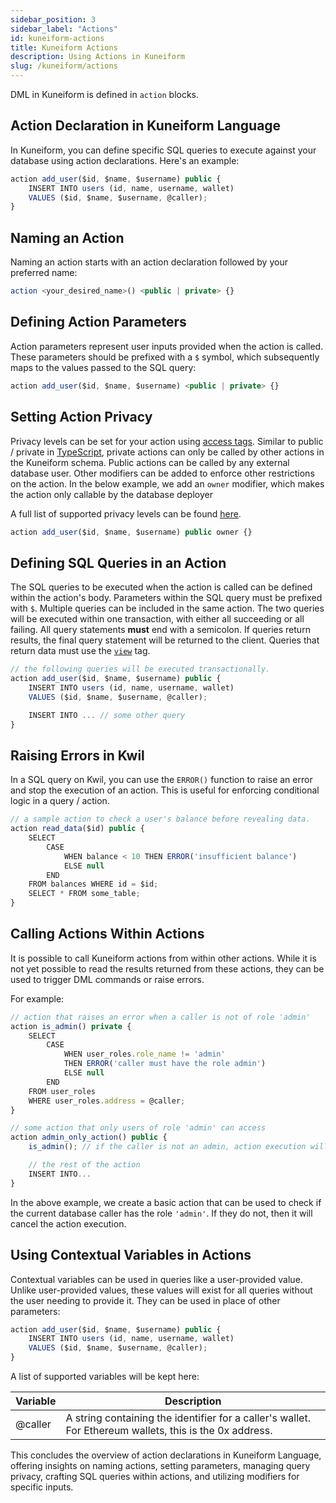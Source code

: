 ```yaml
---
sidebar_position: 3
sidebar_label: "Actions"
id: kuneiform-actions
title: Kuneiform Actions
description: Using Actions in Kuneiform
slug: /kuneiform/actions
---
```


DML in Kuneiform is defined in `action` blocks.

## Action Declaration in Kuneiform Language

In Kuneiform, you can define specific SQL queries to execute against your database using action declarations. Here's an example:

```typescript
action add_user($id, $name, $username) public {
    INSERT INTO users (id, name, username, wallet)
    VALUES ($id, $name, $username, @caller);
}
```

## Naming an Action

Naming an action starts with an action declaration followed by your preferred name:

```typescript
action <your_desired_name>() <public | private> {}
```

## Defining Action Parameters

Action parameters represent user inputs provided when the action is called. These parameters should be prefixed with a `$` symbol, which subsequently maps to the values passed to the SQL query:

```typescript
action add_user($id, $name, $username) <public | private> {}
```

## Setting Action Privacy

Privacy levels can be set for your action using [access tags](/docs/kuneiform/supported-features#access-tags). Similar to public / private in [TypeScript](https://www.tutorialsteacher.com/typescript/data-modifiers), private actions can only be called by other actions in the Kuneiform schema. Public actions can be called by any external database user.  Other modifiers can be added to enforce other restrictions on the action.  In the below example, we add an `owner` modifier, which makes the action only callable by the database deployer

A full list of supported privacy levels can be found [here](/docs/kuneiform/supported-features#access-tags).

```typescript
action add_user($id, $name, $username) public owner {}
```

## Defining SQL Queries in an Action

The SQL queries to be executed when the action is called can be defined within the action's body. Parameters within the SQL query must be prefixed with `$`.  Multiple queries can be included in the same action.  The two queries will be executed within one transaction, with either all succeeding or all failing. All query statements **must** end with a semicolon. If queries return results, the final query statement will be returned to the client.  Queries that return data must use the [`view`](/docs/kuneiform/supported-features#access-tags) tag.

```typescript
// the following queries will be executed transactionally.
action add_user($id, $name, $username) public {
    INSERT INTO users (id, name, username, wallet)
    VALUES ($id, $name, $username, @caller);

    INSERT INTO ... // some other query
}
```

## Raising Errors in Kwil

In a SQL query on Kwil, you can use the `ERROR()` function to raise an error and stop the execution of an action. This is useful for enforcing conditional logic in a query / action.

```typescript
// a sample action to check a user's balance before revealing data.
action read_data($id) public {
    SELECT
        CASE
            WHEN balance < 10 THEN ERROR('insufficient balance')
            ELSE null
        END
    FROM balances WHERE id = $id;
    SELECT * FROM some_table;
}
```

## Calling Actions Within Actions

It is possible to call Kuneiform actions from within other actions.  While it is not yet possible to read the results returned from these actions, they can be used to trigger
DML commands or raise errors.

For example:

```typescript
// action that raises an error when a caller is not of role 'admin'
action is_admin() private {
    SELECT
        CASE
            WHEN user_roles.role_name != 'admin'
            THEN ERROR('caller must have the role admin')
            ELSE null
        END
    FROM user_roles
    WHERE user_roles.address = @caller;
}

// some action that only users of role 'admin' can access
action admin_only_action() public {
    is_admin(); // if the caller is not an admin, action execution will stop

    // the rest of the action
    INSERT INTO...
}
```

In the above example, we create a basic action that can be used to check if the current database caller has the role `'admin'`.  If they do not, then it will cancel the action execution.

## Using Contextual Variables in Actions

Contextual variables can be used in queries like a user-provided value.  Unlike user-provided values, these values will exist for all queries without the user needing to provide it. They
can be used in place of other parameters:

```typescript
action add_user($id, $name, $username) public {
    INSERT INTO users (id, name, username, wallet)
    VALUES ($id, $name, $username, @caller);
}
```

A list of supported variables will be kept here:

| Variable | Description                                           |
|----------|-------------------------------------------------------|
| @caller  | A string containing the identifier for a caller's wallet.  For Ethereum wallets, this is the 0x address. |

This concludes the overview of action declarations in Kuneiform Language, offering insights on naming actions, setting parameters, managing query privacy, crafting SQL queries within actions, and utilizing modifiers for specific inputs.
